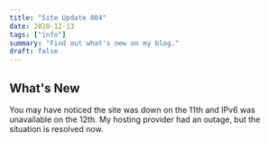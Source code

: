 ```yaml
---
title: "Site Update 004"
date: 2020-12-13
tags: ["info"]
summary: "Find out what's new on my blog."
draft: false
---
```

## What's New
You may have noticed the site was down on the 11th and IPv6 was unavailable on the 12th. My hosting provider had an outage, but the situation is resolved now.
